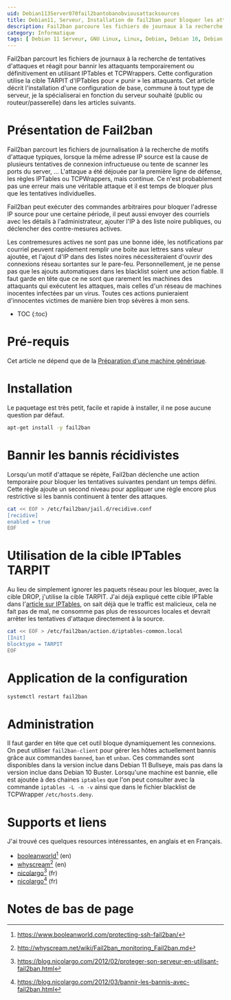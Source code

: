 ```yaml
---
uid: Debian113Server070fail2bantobanobviousattacksources
title: Debian11, Serveur, Installation de fail2ban pour bloquer les attaquants
description: Fail2ban parcoure les fichiers de journaux à la recherche de tentatives d'attaques et réagit pour bannir les attaquants temporairement ou définitivement en utilisant IPTables et TCPWrappers. Cette configuration utilise la cible TARPIT d'IPTables pour « punir » les attaquants. Cet article décrit l'installation d'une configuration de base, commune à tout type de serveur, je la spécialiserai en fonction du serveur souhaité (public ou routeur/passerelle) dans les articles suivants.
category: Informatique
tags: [ Debian 11 Serveur, GNU Linux, Linux, Debian, Debian 10, Debian 11, Buster, Bullseye, Serveur, Installation, Fail2ban, TARPIT, Bannissement, Sécurité, IPTables, TCPWrappers ]
---
```

Fail2ban parcourt les fichiers de journaux à la recherche de tentatives d'attaques et réagit pour bannir les attaquants temporairement ou définitivement en utilisant IPTables et TCPWrappers. Cette configuration utilise la cible TARPIT d'IPTables pour « punir » les attaquants. Cet article décrit l'installation d'une configuration de base, commune à tout type de serveur, je la spécialiserai en fonction du serveur souhaité (public ou routeur/passerelle) dans les articles suivants.

# Présentation de Fail2ban

Fail2ban parcourt les fichiers de journalisation à la recherche de motifs d'attaque typiques, lorsque la même adresse IP source
est la cause de plusieurs tentatives de connexion infructueuse ou tente de scanner les ports du server, ... L'attaque a été
déjouée par la première ligne de défense, les règles IPTables ou TCPWrappers, mais continue. Ce n'est probablement pas une erreur
mais une véritable attaque et il est temps de bloquer plus que les tentatives individuelles.

Fail2ban peut exécuter des commandes arbitraires pour bloquer l'adresse IP source pour une certaine période, il peut aussi envoyer
des courriels avec les détails à l'administrateur, ajouter l'IP à des liste noire publiques, ou déclencher des contre-mesures
actives.

Les contremesures actives ne sont pas une bonne idée, les notifications par courriel peuvent rapidement remplir une boite aux
lettres sans valeur ajoutée, et l'ajout d'IP dans des listes noires nécessiteraient d'ouvrir des connexions réseau sortantes sur
le pare-feu. Personnellement, je ne pense pas que les ajouts automatiques dans les blacklist soient une action fiable. Il faut
garde en tête que ce ne sont que rarement les machines des attaquants qui exécutent les attaques, mais celles d'un réseau de
machines inocentes infectées par un virus. Toutes ces actions punieraient d'innocentes victimes de manière bien trop sévères à mon
sens.

* TOC
{:toc}

# Pré-requis
Cet article ne dépend que de la [Préparation d'une machine générique](/pages/fr/tags/#préparation-debian11).

# Installation
Le paquetage est très petit, facile et rapide à installer, il ne pose aucune question par défaut.
```bash
apt-get install -y fail2ban
```

# Bannir les bannis récidivistes
Lorsqu'un motif d'attaque se répète, Fail2ban déclenche une action temporaire pour bloquer les tentatives suivantes pendant un
temps défini. Cette règle ajoute un second niveau pour appliquer une règle encore plus restrictive si les bannis continuent à
tenter des attaques.
```bash
cat << EOF > /etc/fail2ban/jail.d/recidive.conf
[recidive]
enabled = true
EOF
```

# Utilisation de la cible IPTables TARPIT
Au lieu de simplement ignorer les paquets réseau pour les bloquer, avec la cible DROP, j'utilise la cible TARPIT. J'ai déjà
expliqué cette cible IPTable dans l'[article sur IPTables](/Debian113Server045IPTables-fr/), on sait déjà que le traffic est
malicieux, cela ne fait pas de mal, ne consomme pas plus de ressources locales et devrait arrêter les tentatives d'attaque
directement à la source.
```bash
cat << EOF > /etc/fail2ban/action.d/iptables-common.local
[Init]
blocktype = TARPIT
EOF
```

# Application de la configuration
```bash
systemctl restart fail2ban
```

# Administration
Il faut garder en tête que cet outil bloque dynamiquement les connexions. On peut utiliser `fail2ban-client` pour gérer les hôtes
actuellement bannis grâce aux commandes `banned`, `ban` et `unban`. Ces commandes sont disponibles dans la version inclue dans
Debian 11 Bullseye, mais pas dans la version inclue dans Debian 10 Buster. Lorsqu'une machine est bannie, elle est ajoutée à des
chaines `iptables` que l'on peut consulter avec la commande `iptables -L -n -v` ainsi que dans le fichier blacklist de TCPWrapper
`/etc/hosts.deny`.

# Supports et liens

J'ai trouvé ces quelques resources intéressantes, en anglais et en Français.
- [booleanworld][booleanworld][^1] (en)
- [whyscream][whyscream][^2] (en)
- [nicolargo][nicolargo1][^3] (fr)
- [nicolargo][nicolargo2][^4] (fr)

# Notes de bas de page

[booleanworld]: https://www.booleanworld.com/protecting-ssh-fail2ban/ "Protecting SSH with Fail2Ban"
[whyscream]: http://whyscream.net/wiki/Fail2ban_monitoring_Fail2ban.md "Monitoring with Fail2ban"
[nicolargo1]: https://blog.nicolargo.com/2012/02/proteger-son-serveur-en-utilisant-fail2ban.html "Protéger son serveur avec Fail2ban"
[nicolargo2]: https://blog.nicolargo.com/2012/03/bannir-les-bannis-avec-fail2ban.html "Bannir les bannis avec Fail2ban"

[^1]: https://www.booleanworld.com/protecting-ssh-fail2ban/
[^2]: http://whyscream.net/wiki/Fail2ban_monitoring_Fail2ban.md
[^3]: https://blog.nicolargo.com/2012/02/proteger-son-serveur-en-utilisant-fail2ban.html
[^4]: https://blog.nicolargo.com/2012/03/bannir-les-bannis-avec-fail2ban.html
